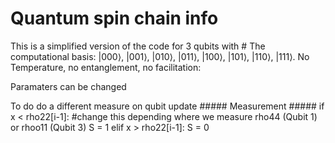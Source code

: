 # Quantum spin chain info
This is a simplified version of the code for 3 qubits
with # The computational basis: |000⟩, |001⟩, |010⟩, |011⟩, |100⟩, |101⟩, |110⟩, |111⟩.
No Temperature, no entanglement, no facilitation:

Paramaters can be changed

To do do a different measure on qubit update ##### Measurement #####
if x < rho22[i-1]: #change this depending where we measure rho44 (Qubit 1) or rhoo11 (Qubit 3)
    S = 1
elif x > rho22[i-1]:
    S = 0


